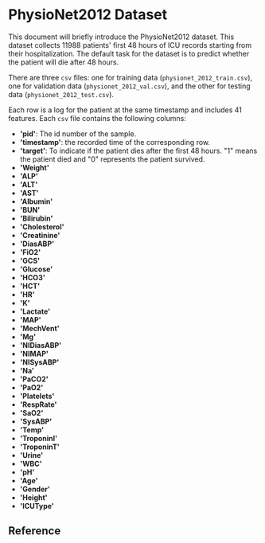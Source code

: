 
# PhysioNet2012 Dataset

This document will briefly introduce the PhysioNet2012 dataset. This dataset collects 11988 patients' first 48 hours of ICU records starting from their hospitalization. The default task for the dataset is to predict whether the patient will die after 48 hours.  

There are three `csv` files: one for training data (`physionet_2012_train.csv`), one for validation data (`physionet_2012_val.csv`), and the other for testing data (`physionet_2012_test.csv`).

Each row is a log for the patient at the same timestamp and includes 41 features. Each `csv` file contains the following columns:

* **'pid'**: The id number of the sample.
* **'timestamp'**: the recorded time of the corresponding row.
* **'target'**: To indicate if the patient dies after the first 48 hours. "1" means the patient died and "0" represents the patient survived.
* **'Weight'**
* **'ALP'**
* **'ALT'**
* **'AST'**
* **'Albumin'**
* **'BUN'**
* **'Bilirubin'**
* **'Cholesterol'**
* **'Creatinine'**
* **'DiasABP'**
* **'FiO2'**
* **'GCS'**
* **'Glucose'**
* **'HCO3'**
* **'HCT'**
* **'HR'**
* **'K'**
* **'Lactate'**
* **'MAP'**
* **'MechVent'**
* **'Mg'**
* **'NIDiasABP'**
* **'NIMAP'**
* **'NISysABP'**
* **'Na'**
* **'PaCO2'**
* **'PaO2'**
* **'Platelets'**
* **'RespRate'**
* **'SaO2'**
* **'SysABP'**
* **'Temp'**
* **'TroponinI'**
* **'TroponinT'**
* **'Urine'**
* **'WBC'**
* **'pH'**
* **'Age'**
* **'Gender'**
* **'Height'**
* **'ICUType'**

## Reference

